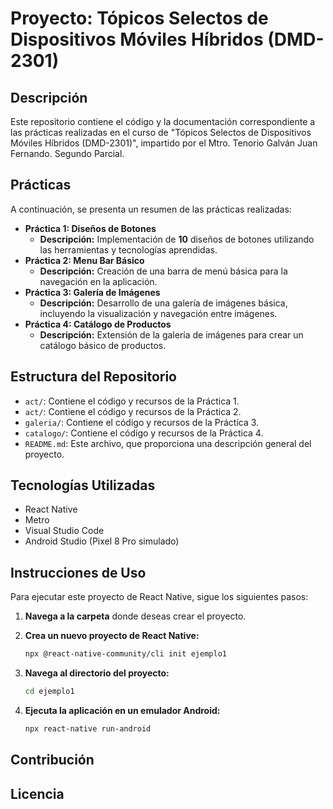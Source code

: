 # Proyecto: Tópicos Selectos de Dispositivos Móviles Híbridos (DMD-2301)

## Descripción

Este repositorio contiene el código y la documentación correspondiente a las prácticas realizadas en el curso de "Tópicos Selectos de Dispositivos Móviles Híbridos (DMD-2301)", impartido por el Mtro. Tenorio Galván Juan Fernando.
Segundo Parcial.
## Prácticas

A continuación, se presenta un resumen de las prácticas realizadas:

*   **Práctica 1: Diseños de Botones**
    *   **Descripción:** Implementación de **10** diseños de botones utilizando las herramientas y tecnologías aprendidas.
*   **Práctica 2: Menu Bar Básico**
    *   **Descripción:** Creación de una barra de menú básica para la navegación en la aplicación.
*   **Práctica 3: Galería de Imágenes**
    *   **Descripción:** Desarrollo de una galería de imágenes básica, incluyendo la visualización y navegación entre imágenes.
*   **Práctica 4: Catálogo de Productos**
    *   **Descripción:** Extensión de la galería de imágenes para crear un catálogo básico de productos.

## Estructura del Repositorio

*   `act/`: Contiene el código y recursos de la Práctica 1.
*   `act/`: Contiene el código y recursos de la Práctica 2.
*   `galeria/`: Contiene el código y recursos de la Práctica 3.
*   `catalogo/`: Contiene el código y recursos de la Práctica 4.
*   `README.md`: Este archivo, que proporciona una descripción general del proyecto.

## Tecnologías Utilizadas

*   React Native
*   Metro
*   Visual Studio Code
*   Android Studio (Pixel 8 Pro simulado)

## Instrucciones de Uso

Para ejecutar este proyecto de React Native, sigue los siguientes pasos:

1.  **Navega a la carpeta** donde deseas crear el proyecto.
2.  **Crea un nuevo proyecto de React Native:**

    ```bash
    npx @react-native-community/cli init ejemplo1
    ```

3.  **Navega al directorio del proyecto:**

    ```bash
    cd ejemplo1
    ```

4.  **Ejecuta la aplicación en un emulador Android:**

    ```bash
    npx react-native run-android
    ```

## Contribución


## Licencia






